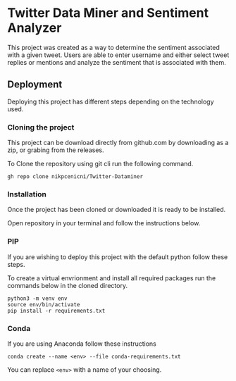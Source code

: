 
# Twitter Data Miner and Sentiment Analyzer

This project was created as a way to determine the sentiment associated with a given tweet.
Users are able to enter username and either select tweet replies or mentions and analyze the sentiment that is associated with them.


## Deployment

Deploying this project has different steps depending on the technology used.

### Cloning the project
This project can be download directly from github.com by downloading as a zip, or grabing from the releases.

To Clone the repository using git cli run the following command.
```
gh repo clone nikpcenicni/Twitter-Dataminer
```

### Installation
Once the project has been cloned or downloaded it is ready to be installed.

Open repository in your terminal and follow the instructions below.

### PIP
If you are wishing to deploy this project with the default python follow these steps.


To create a virtual envrionment and install all required packages run the commands below in the cloned directory.
```
python3 -m venv env
source env/bin/activate
pip install -r requirements.txt
```

### Conda
If you are using Anaconda follow these instructions

```
conda create --name <env> --file conda-requirements.txt
```

You can replace ```<env>``` with a name of your choosing.


